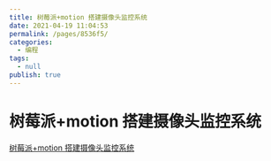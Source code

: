 ```yaml
---
title: 树莓派+motion 搭建摄像头监控系统
date: 2021-04-19 11:04:53
permalink: /pages/8536f5/
categories: 
  - 编程
tags: 
  - null
publish: true
---
```

# 树莓派+motion 搭建摄像头监控系统  

[树莓派+motion 搭建摄像头监控系统](https://blog.csdn.net/scien2011/article/details/52587016)    
